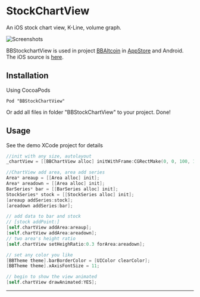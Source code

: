 StockChartView
===============

An iOS stock chart view, K-Line, volume graph.

![Screenshots](https://github.com/chenxiaoyu3/BBStockChartView/blob/master/BBStockChartViewDemo/Screenshots/1.png)

BBStockchartView is used in project [BBAltcoin](http://bbaltcoin.com/) in [AppStore](https://itunes.apple.com/tt/app/bb-kan-pan/id962337229?mt=8) and Android. The iOS source is [here](https://github.com/chenxiaoyu3/BBAltcoin-iOS).

Installation
----------------
Using CocoaPods

```Pod
Pod "BBStockChartView"
```

Or add all files in folder "BBStockChartView" to your project.
Done!

Usage
----------------

See the demo XCode project for details


```Objective-C
//init with any size, autolayout
_chartView = [[BBChartView alloc] initWithFrame:CGRectMake(0, 0, 100, 100)];

//ChartView add area, area add series
Area* areaup = [[Area alloc] init];
Area* areadown = [[Area alloc] init];
BarSeries* bar = [[BarSeries alloc] init];
StockSeries* stock = [[StockSeries alloc] init];
[areaup addSeries:stock];
[areadown addSeries:bar];

// add data to bar and stock
// [stock addPoint:]
[self.chartView addArea:areaup];
[self.chartView addArea:areadown];
// two area's height ratio
[self.chartView setHeighRatio:0.3 forArea:areadown];

// set any color you like
[BBTheme theme].barBorderColor = [UIColor clearColor];
[BBTheme theme].xAxisFontSize = 11;

// begin to show the view animated
[self.chartView drawAnimated:YES];
```
----------


